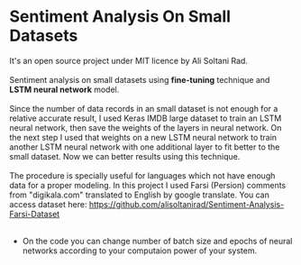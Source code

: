 # Sentiment Analysis On Small Datasets
It's an open source project under MIT licence by Ali Soltani Rad.  <br/><br/>Sentiment analysis on small datasets using <b>fine-tuning</b> technique and <b>LSTM neural network</b> model.  <br/><br/>
Since the number of data records in an small dataset is not enough for a relative accurate result, I used Keras IMDB large dataset to train an LSTM neural network, then save the weights of the layers in neural network. On the next step I used that weights on a new LSTM neural network to train another LSTM neural network with one additional layer to fit better to the small dataset. Now we can better results using this technique.  <br/><br/>
The procedure is specially useful for languages which not have enough data for a proper modeling. In this project I used Farsi (Persion) comments from "digikala.com" translated to English by google translate. You can access dataset here: https://github.com/alisoltanirad/Sentiment-Analysis-Farsi-Dataset  <br/><br/>
* On the code you can change number of batch size and epochs of neural networks according to your computaion power of your system.  <br/><br/>
